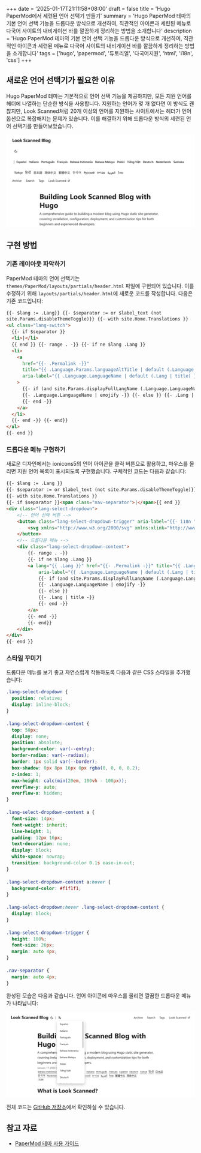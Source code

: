 +++
date = '2025-01-17T21:11:58+08:00'
draft = false
title = 'Hugo PaperMod에서 세련된 언어 선택기 만들기'
summary = 'Hugo PaperMod 테마의 기본 언어 선택 기능을 드롭다운 방식으로 개선하여, 직관적인 아이콘과 세련된 메뉴로 다국어 사이트의 내비게이션 바를 깔끔하게 정리하는 방법을 소개합니다'
description = 'Hugo PaperMod 테마의 기본 언어 선택 기능을 드롭다운 방식으로 개선하여, 직관적인 아이콘과 세련된 메뉴로 다국어 사이트의 내비게이션 바를 깔끔하게 정리하는 방법을 소개합니다'
tags = ['hugo', 'papermod', '튜토리얼', '다국어지원', 'html', 'i18n', 'css']
+++

## 새로운 언어 선택기가 필요한 이유

Hugo PaperMod 테마는 기본적으로 언어 선택 기능을 제공하지만, 모든 지원 언어를 헤더에 나열하는 단순한 방식을 사용합니다. 지원하는 언어가 몇 개 없다면 이 방식도 괜찮지만, Look Scanned처럼 20개 이상의 언어를 지원하는 사이트에서는 헤더가 언어 옵션으로 복잡해지는 문제가 있습니다. 이를 해결하기 위해 드롭다운 방식의 세련된 언어 선택기를 만들어보았습니다.

![기존 PaperMod 테마의 언어 선택기](./old-language-select.webp)

## 구현 방법

### 기존 레이아웃 파악하기

PaperMod 테마의 언어 선택기는 `themes/PaperMod/layouts/partials/header.html` 파일에 구현되어 있습니다. 이를 수정하기 위해 `layouts/partials/header.html`에 새로운 코드를 작성합니다. 다음은 기존 코드입니다:

```html
{{- $lang := .Lang}} {{- $separator := or $label_text (not
site.Params.disableThemeToggle)}} {{- with site.Home.Translations }}
<ul class="lang-switch">
  {{- if $separator }}
  <li>|</li>
  {{ end }} {{- range . -}} {{- if ne $lang .Lang }}
  <li>
    <a
      href="{{- .Permalink -}}"
      title="{{ .Language.Params.languageAltTitle | default (.Language.LanguageName | emojify) | default (.Lang | title) }}"
      aria-label="{{ .Language.LanguageName | default (.Lang | title) }}"
    >
      {{- if (and site.Params.displayFullLangName (.Language.LanguageName)) }}
      {{- .Language.LanguageName | emojify -}} {{- else }} {{- .Lang | title -}}
      {{- end -}}
    </a>
  </li>
  {{- end -}} {{- end}}
</ul>
{{- end }}
```

### 드롭다운 메뉴 구현하기

새로운 디자인에서는 ionicons5의 언어 아이콘을 클릭 버튼으로 활용하고, 마우스를 올리면 지원 언어 목록이 표시되도록 구현했습니다. 구체적인 코드는 다음과 같습니다:

```html
{{- $lang := .Lang }}
{{- $separator := or $label_text (not site.Params.disableThemeToggle)}}
{{- with site.Home.Translations }}
{{- if $separator }}<span class="nav-separator">|</span>{{ end }}
<div class="lang-select-dropdown">
    <!-- 언어 선택 버튼 -->
    <button class="lang-select-dropdown-trigger" aria-label="{{- i18n "translations" | default "Translations" }}" type="button">
        <svg xmlns="http://www.w3.org/2000/svg" xmlns:xlink="http://www.w3.org/1999/xlink" viewBox="0 0 512 512" width="24" height="18"><path d="M478.33 433.6l-90-218a22 22 0 0 0-40.67 0l-90 218a22 22 0 1 0 40.67 16.79L316.66 406h102.67l18.33 44.39A22 22 0 0 0 458 464a22 22 0 0 0 20.32-30.4zM334.83 362L368 281.65L401.17 362z" fill="currentColor"></path><path d="M267.84 342.92a22 22 0 0 0-4.89-30.7c-.2-.15-15-11.13-36.49-34.73c39.65-53.68 62.11-114.75 71.27-143.49H330a22 22 0 0 0 0-44H214V70a22 22 0 0 0-44 0v20H54a22 22 0 0 0 0 44h197.25c-9.52 26.95-27.05 69.5-53.79 108.36c-31.41-41.68-43.08-68.65-43.17-68.87a22 22 0 0 0-40.58 17c.58 1.38 14.55 34.23 52.86 83.93c.92 1.19 1.83 2.35 2.74 3.51c-39.24 44.35-77.74 71.86-93.85 80.74a22 22 0 1 0 21.07 38.63c2.16-1.18 48.6-26.89 101.63-85.59c22.52 24.08 38 35.44 38.93 36.1a22 22 0 0 0 30.75-4.9z" fill="currentColor"></path></svg>
    </button>
    <!-- 드롭다운 메뉴 -->
    <div class="lang-select-dropdown-content">
        {{- range . -}}
        {{- if ne $lang .Lang }}
        <a lang="{{ .Lang }}" href="{{- .Permalink -}}" title="{{ .Language.Params.languageAltTitle | default (.Language.LanguageName | emojify) | default (.Lang | title) }}"
            aria-label="{{ .Language.LanguageName | default (.Lang | title) }}">
            {{- if (and site.Params.displayFullLangName (.Language.LanguageName)) }}
            {{- .Language.LanguageName | emojify -}}
            {{- else }}
            {{- .Lang | title -}}
            {{- end -}}
        </a>
        {{- end -}}
        {{- end}}
    </div>
</div>
{{- end }}
```

### 스타일 꾸미기

드롭다운 메뉴를 보기 좋고 자연스럽게 작동하도록 다음과 같은 CSS 스타일을 추가했습니다:

```css
.lang-select-dropdown {
  position: relative;
  display: inline-block;
}

.lang-select-dropdown-content {
  top: 50px;
  display: none;
  position: absolute;
  background-color: var(--entry);
  border-radius: var(--radius);
  border: 1px solid var(--border);
  box-shadow: 0px 8px 16px 0px rgba(0, 0, 0, 0.2);
  z-index: 1;
  max-height: calc(min(20em, 100vh - 100px));
  overflow-y: auto;
  overflow-x: hidden;
}

.lang-select-dropdown-content a {
  font-size: 14px;
  font-weight: inherit;
  line-height: 1;
  padding: 12px 16px;
  text-decoration: none;
  display: block;
  white-space: nowrap;
  transition: background-color 0.1s ease-in-out;
}

.lang-select-dropdown-content a:hover {
  background-color: #f1f1f1;
}

.lang-select-dropdown:hover .lang-select-dropdown-content {
  display: block;
}

.lang-select-dropdown-trigger {
  height: 100%;
  font-size: 26px;
  margin: auto 4px;
}

.nav-separator {
  margin: auto 4px;
}
```

완성된 모습은 다음과 같습니다. 언어 아이콘에 마우스를 올리면 깔끔한 드롭다운 메뉴가 나타납니다:

![새로 만든 언어 선택기](./custom-language-select.webp)

전체 코드는 [GitHub 저장소](https://github.com/lookscanned/lookscanned-blog/commit/a47f5c2be887ab3ae198d1967f328d3683504ff0)에서 확인하실 수 있습니다.

## 참고 자료

- [PaperMod 테마 사용 가이드](https://adityatelange.github.io/hugo-PaperMod/posts/papermod/papermod-faq/#bundling-custom-css-with-themes-assets)
